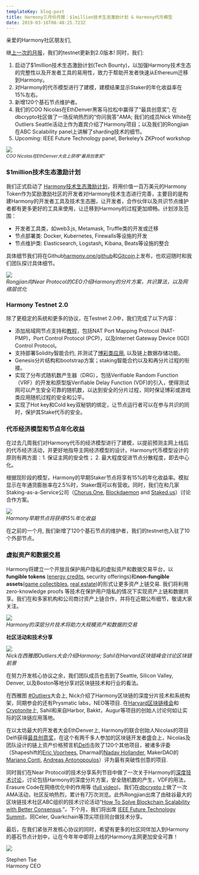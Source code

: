 ```yaml
---
templateKey: blog-post
title: Harmony三月份月报：$1million技术生态激励计划 & Harmony代币模型
date: 2019-03-16T06:48:25.723Z
---
```

<div class="c2957"><p>亲爱的Harmony社区朋友们,</p><p>继<a data-cke-saved-href="https://harmony.one/201903-newsletter" href="https://harmony.one/201903-newsletter" rel="nofollow noopener" target="_blank">上一次的月报</a>，我们的testnet更新到2.0版本! 同时，我们:</p><ol><li>启动了$1million技术生态激励计划(Tech Bounty)，以加强Harmony技术生态的完整性以及开发者工具的易用性，致力于帮助开发者快速从Ethereum迁移到Harmony。</li><li>对Harmony的代币模型进行了建模，建模结果显示Staker的年化收益率在15%左右。</li><li>新增120个基石节点维护者。</li><li>我们的COO Nicolas在EthDenver黑客马拉松中赢得了“最具创意奖”; 在dbcrypto社区做了一场反响热烈的“你问我答”AMA; 我们的成员Nick White在Outliers Seattle活动上作为嘉宾介绍了Harmony项目；以及我们的Rongjian在ABC Scalability panel上讲解了sharding技术的细节。</li><li>Upcoming: IEEE Future Technology panel, Berkeley’s ZKProof workshop</li></ol></div><img src="images/uploaded/0-ayz33qp64eedf15ujpg_1553678778.jpg" class="c3038"/><div class="c3405"><div><small><em>COO Nicolas在EthDenver大会上获得“最具创意奖”</em></small><br></div></div><div class="c2423"><h3><strong>$1million技术生态激励计划</strong></h3><p>我们正式启动了&nbsp;<a data-cke-saved-href="https://medium.com/harmony-one/announcing-1million-technical-bounties-c5ea23de023d" href="https://medium.com/harmony-one/announcing-1million-technical-bounties-c5ea23de023d" target="_blank">Harmony技术生态激励计划</a>，将用价值一百万美元的Harmony Token作为奖励激励社区的开发者对Harmony技术生态进行完善，主要目的是构建Harmony的开发者工具及技术生态圈，让开发者，合作伙伴以及共识节点维护者都有更多更好的工具来使用，让迁移到Harmony的过程更加顺畅。计划涉及范围：</p><ul><li>开发者工具类，如web3.js, Metamask, Truffle类的开发或迁移</li><li>节点部署类: Docker, Kubernetes, Firewalls等设施的开发</li><li>节点维护类: Elasticsearch, Logstash<strong>,</strong>&nbsp;Kibana, Beats等设施的整合</li></ul><p>具体细节我们将在Github<a data-cke-saved-href="https://github.com/harmony-one/" href="https://github.com/harmony-one/" rel="nofollow noopener" target="_blank">harmony.one/github</a>和<a data-cke-saved-href="https://gitcoin.co/explorer?idx_status=open&amp;order_by=-_val_usd_db" href="https://gitcoin.co/explorer?idx_status=open&amp;order_by=-_val_usd_db" rel="nofollow noopener" target="_blank">Gitcoin</a>上发布，也欢迎随时和我们团队探讨具体细节。</p></div><div class="gjs-row"><div class="gjs-cell" id="ipfdz"><img src="images/uploaded/0-sxwosolmelyu447ajpg_1553671435.jpg" class="c2490"/><div class="c3405"><div><small><em></em></small><em>Rongjian向Near Protocol的CEO介绍Harmony的分片方案，共识算法，以及网络层优化</em><small><em></em></small></div></div></div></div><div class="c3037"><h3><strong>Harmony Testnet&nbsp;2.0</strong></h3><p>除了更稳定的系统和更多的协议，在Testnet 2.0中，我们完成了以下内容：</p><ul><li>添加局域网节点支持和<a data-cke-saved-href="https://github.com/harmony-one/harmony/blob/master/specs/p2p/nat-hole-punching-spike.md" href="https://github.com/harmony-one/harmony/blob/master/specs/p2p/nat-hole-punching-spike.md" rel="nofollow noopener" target="_blank">教程</a>，包括NAT Port Mapping Protocol (NAT-PMP)，Port Control Protocol (PCP)，以及Internet Gateway Device (IGD) Control Protocol。</li><li>支持部署Solidity智能合约, 并测试了<a data-cke-saved-href="https://github.com/harmony-one/demo-apps" href="https://github.com/harmony-one/demo-apps" rel="nofollow noopener" target="_blank">博彩类应用</a>, 以及链上数据存储功能。</li><li>Genesis分片结构和bootstrap方案；staking智能合约以及和再分片过程的衔接。</li><li>实现了分布式随机数产生器（DRG），包括Verifiable Random Function（VRF）的开发和原型版Verifiable Delay Function (VDF)的引入，使得测试网可以产生安全可靠的随机数，以达到安全的分片过程，同时保证博彩或游戏类应用随机过程的安全和公平。</li><li>实现了Hot key和Cold key双秘钥的绑定，让节点运行者可以在参与共识的同时，保护其Stake代币的安全。</li></ul><h3><strong>代币经济模型和节点年化收益</strong></h3><p>在过去几周我们对Harmony代币的经济模型进行了建模，以提前预测主网上线后的代币经济活动，并更好地指导主网经济模型的设计。Harmony代币模型设计的原则有两方面：1. 保证主网的安全性； 2. 最大程度促进节点分散程度，即去中心化。</p><p>根据现阶段的模型，Harmony的早期Staker节点将享有15%的年化收益率。模拟显示在年通货膨胀率在2.5%时，Staker既可以有营收。同时，我们在和几家Staking-as-a-Service公司（<a data-cke-saved-href="http://chorus.one/" href="http://chorus.one/" rel="nofollow noopener" target="_blank">Chorus.One</a>,&nbsp;<a data-cke-saved-href="https://blockdaemon.com/" href="https://blockdaemon.com/" rel="nofollow noopener" target="_blank">Blockdaemon</a>&nbsp;and&nbsp;<a data-cke-saved-href="http://staked.us/" href="http://staked.us/" rel="nofollow noopener" target="_blank">Staked.us</a>）讨论合作方案。</p></div><div class="gjs-row"><div class="gjs-cell c3745"><img src="images/uploaded/0-xcslpb35rjphkimqjpg_1553679052.jpg" class="c3229"/><div class="c3405"><div><em>Harmony早期节点将获得15%年化收益</em></div></div></div></div><div class="c3037"><p>在之前的一个月, 我们新增了120个基石节点的维护者，我们的testnet也入驻了10个外部节点。</p><h3><strong>虚拟资产和数据交易</strong></h3><p>Harmony将建立一个开放且保护用户隐私的虚拟资产和数据交易平台，以<strong>fungible tokens&nbsp;</strong>(<a data-cke-saved-href="https://blog.oceanprotocol.com/get-rewarded-putting-household-energy-data-to-good-use-63c7ce7ac3b0" href="https://blog.oceanprotocol.com/get-rewarded-putting-household-energy-data-to-good-use-63c7ce7ac3b0" rel="nofollow noopener" target="_blank">energy credits</a>, security offerings)和<strong>non-fungible assets</strong>(<a data-cke-saved-href="https://medium.com/sandbox-game/token-standards-in-the-sandbox-61832992b45b" href="https://medium.com/sandbox-game/token-standards-in-the-sandbox-61832992b45b" target="_blank">game collectibles</a>,&nbsp;<a data-cke-saved-href="https://blog.enigma.co/decentralizing-credit-with-enigma-440c6648b4d8" href="https://blog.enigma.co/decentralizing-credit-with-enigma-440c6648b4d8" rel="nofollow noopener" target="_blank">real estate</a>)的形式让更多资产上链交易. 我们将利用 zero-knowledge proofs 等技术在保护用户隐私的情况下实现资产上链和数据共享。我们在和多家机构和公司商讨资产上链合作，并将在近期公布细节，敬请大家关注。</p></div><div class="gjs-row"><div class="gjs-cell" id="irt4k"><img src="images/uploaded/1-sajdocctsfofgy8hnizyeggif_1553670214.gif" class="c3229"/><div class="c3405"><div><em>Harmony的深层分片技术将助力大规模资产和数据的交易</em></div></div></div></div><div class="c3037"><p><strong>社区活动和技术分享</strong><br></p></div><div class="gjs-row"><div class="gjs-cell c4248"><img src="images/uploaded/0-4dtshdrenuo-eqdvjpg_1553679236.jpg" class="c3229"/><div class="c3405"><div><em>Nick在西雅图Outliers大会介绍Harmony; Sahil在Harvard区块链峰会讨论区块链前景</em></div></div></div></div><div class="c3037"><p>在努力开发核心协议之余，我们团队成员也去到了Seattle, Silicon Valley, Denver, 以及Boston等地分享对区块链技术和行业的看法。</p><p>在西雅图&nbsp;<a data-cke-saved-href="https://twitter.com/harmonyprotocol/status/1104102690248810496" href="https://twitter.com/harmonyprotocol/status/1104102690248810496" rel="nofollow noopener" target="_blank">#Outliers</a>大会上, Nick介绍了Harmony区块链的深度分片技术和系统构架，同期参会的还有Prysmatic labs，NEO等项目. 在<a data-cke-saved-href="https://twitter.com/harmonyprotocol/status/1100254621652738053" href="https://twitter.com/harmonyprotocol/status/1100254621652738053" rel="nofollow noopener" target="_blank">Harvard区块链峰会</a>和<a data-cke-saved-href="https://twitter.com/harmonyprotocol/status/1102011447494635520" href="https://twitter.com/harmonyprotocol/status/1102011447494635520" rel="nofollow noopener" target="_blank">Cryptonite</a>上, Sahil和来自Harbor, Bakkt，Augur等项目的创始人讨论何如让实际的区块链应用落地。</p><p>在以太坊最大的开发者大会EthDenver上, Harmony的联合创始人Nicolas的项目Delfi获得<a data-cke-saved-href="https://twitter.com/harmonyprotocol/status/1097605163303395328" href="https://twitter.com/harmonyprotocol/status/1097605163303395328" rel="nofollow noopener" target="_blank">最具创意奖</a>，在这个有两千多人参加的区块链开发者盛会上，Nicolas及团队设计的链上资产价格预言机<a data-cke-saved-href="https://docs.google.com/presentation/d/1LJRWL8ucrwfh7olUJigO5Z9UA-av6SyDmCPZ7KpZA5A/mobilepresent?slide=id.g4cd34557aa_0_402" href="https://docs.google.com/presentation/d/1LJRWL8ucrwfh7olUJigO5Z9UA-av6SyDmCPZ7KpZA5A/mobilepresent?slide=id.g4cd34557aa_0_402" rel="nofollow noopener" target="_blank">Delfi</a>击败了120个其他项目，被诸多评委（Shapeshift的<a data-cke-saved-href="https://twitter.com/ErikVoorhees" href="https://twitter.com/ErikVoorhees" rel="nofollow noopener" target="_blank">Eric Voorhees</a>, Dharma的<a data-cke-saved-href="https://twitter.com/NadavAHollander" href="https://twitter.com/NadavAHollander" rel="nofollow noopener" target="_blank">Nadav Hollander</a>, MakerDAO的<a data-cke-saved-href="https://twitter.com/nanexcool" href="https://twitter.com/nanexcool" rel="nofollow noopener" target="_blank">Mariano Conti</a>,&nbsp;<a data-cke-saved-href="https://twitter.com/aantonop" href="https://twitter.com/aantonop" rel="nofollow noopener" target="_blank">Andreas Antonopoulos</a>）评为最有突破性创意的项目.</p><p>同时我们在Near Protocol的技术分享系列节目中做了一次关于Harmony的<a data-cke-saved-href="https://medium.com/@gaving/rj-answers-alexs-in-depth-questions-about-harmony-a3e81e527a28" href="https://medium.com/@gaving/rj-answers-alexs-in-depth-questions-about-harmony-a3e81e527a28" target="_blank">深度技术讨论</a>，讨论包括Harmony的深度分片方案，安全随机数的产生，VDF的用法，Erasure Code在网络优化中的作用等 (<a data-cke-saved-href="https://www.youtube.com/watch?v=dgr1GLV1gzM&amp;feature=youtu.be" href="https://www.youtube.com/watch?v=dgr1GLV1gzM&amp;feature=youtu.be" rel="noopener nofollow" target="_blank">full video</a>)。我们在<a data-cke-saved-href="http://dbcrypto.io/" href="http://dbcrypto.io/" rel="noopener nofollow" target="_blank">dbcrypto</a>上做了一次AMA活动，社区反响热烈，累计有7万次浏览。此外Rongjian出席了由硅谷最大的区块链技术社区ABC组织的技术讨论活动“<a data-cke-saved-href="https://www.meetup.com/ABC-Blockchain-Community-Meetup/events/259693724" href="https://www.meetup.com/ABC-Blockchain-Community-Meetup/events/259693724" rel="noopener nofollow" target="_blank">How To Solve Blockchain Scalability with Better Consensus</a>.”<em>。</em>下个月，我们将出席&nbsp;<a data-cke-saved-href="http://www.ieee-futuretechnology.com/html/program.html" href="http://www.ieee-futuretechnology.com/html/program.html" rel="noopener nofollow" target="_blank">IEEE Future Technology Summit</a>，同Celer, Quarkchain等顶尖项目同台做技术分享。</p><p>最后，在我们紧张开发核心协议的同时，希望有更多的社区同伴加入到Harmony的基石节点计划中，让在今年年中即将上线的Harmony主网更加安全可靠！</p></div><div class="gjs-row"><div class="gjs-cell"><img src="images/uploaded/1-cpzcvftrkgsaswh7f6ryhgpng_1553338989.png" class="c4791"/></div><div class="gjs-cell"><div class="c5043"><p>Stephen Tse<br>Harmony CEO</p></div></div></div>
